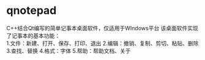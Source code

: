 # qnotepad
C++结合Qt编写的简单记事本桌面软件，仅适用于WIndows平台
该桌面软件实现了记事本的基本功能：  
1.文件：新建、打开、保存、打印、退出
2.编辑：撤销、复制、剪切、粘贴、删除
3.查找、替换
4.格式：字体
5.帮助：帮助文档、关于

